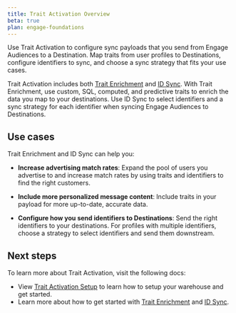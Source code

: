 ```yaml
---
title: Trait Activation Overview
beta: true
plan: engage-foundations
---
```


Use Trait Activation to configure sync payloads that you send from Engage Audiences to a Destination. Map traits from user profiles to Destinations, configure identifiers to sync, and choose a sync strategy that fits your use cases. 

Trait Activation includes both [Trait Enrichment](/docs/engage/trait-activation/trait-enrichment/) and [ID Sync](/docs/engage/trait-activation/id-sync/). With Trait Enrichment, use custom, SQL, computed, and predictive traits to enrich the data you map to your destinations. Use ID Sync to select identifiers and a sync strategy for each identifier when syncing Engage Audiences to Destinations.


## Use cases 

Trait Enrichment and ID Sync can help you:

- **Increase advertising match rates**: Expand the pool of users you advertise to and increase match rates by using traits and identifiers to find the right customers. 

- **Include more personalized message content**: Include traits in your payload for more up-to-date, accurate data. 

- **Configure how you send identifiers to Destinations**: Send the right identifiers to your destinations. For profiles with multiple identifiers, choose a strategy to select identifiers and send them downstream.


## Next steps 

To learn more about Trait Activation, visit the following docs:

- View [Trait Activation Setup](/docs/engage/trait-activation/trait-activation-setup/) to learn how to setup your warehouse and get started. 
- Learn more about how to get started with [Trait Enrichment](/docs/engage/trait-activation/trait-enrichment/) and [ID Sync](/docs/engage/trait-activation/id-sync/).



